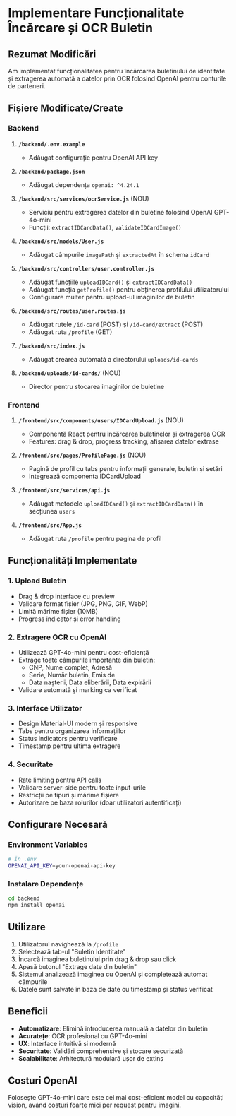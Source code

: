 # Implementare Funcționalitate Încărcare și OCR Buletin

## Rezumat Modificări

Am implementat funcționalitatea pentru încărcarea buletinului de identitate și extragerea automată a datelor prin OCR folosind OpenAI pentru conturile de parteneri.

## Fișiere Modificate/Create

### Backend

1. **`/backend/.env.example`**
   - Adăugat configurație pentru OpenAI API key

2. **`/backend/package.json`**
   - Adăugat dependența `openai: ^4.24.1`

3. **`/backend/src/services/ocrService.js`** (NOU)
   - Serviciu pentru extragerea datelor din buletine folosind OpenAI GPT-4o-mini
   - Funcții: `extractIDCardData()`, `validateIDCardImage()`

4. **`/backend/src/models/User.js`**
   - Adăugat câmpurile `imagePath` și `extractedAt` în schema `idCard`

5. **`/backend/src/controllers/user.controller.js`**
   - Adăugat funcțiile `uploadIDCard()` și `extractIDCardData()`
   - Adăugat funcția `getProfile()` pentru obținerea profilului utilizatorului
   - Configurare multer pentru upload-ul imaginilor de buletin

6. **`/backend/src/routes/user.routes.js`**
   - Adăugat rutele `/id-card` (POST) și `/id-card/extract` (POST)
   - Adăugat ruta `/profile` (GET)

7. **`/backend/src/index.js`**
   - Adăugat crearea automată a directorului `uploads/id-cards`

8. **`/backend/uploads/id-cards/`** (NOU)
   - Director pentru stocarea imaginilor de buletine

### Frontend

1. **`/frontend/src/components/users/IDCardUpload.js`** (NOU)
   - Componentă React pentru încărcarea buletinelor și extragerea OCR
   - Features: drag & drop, progress tracking, afișarea datelor extrase

2. **`/frontend/src/pages/ProfilePage.js`** (NOU)
   - Pagină de profil cu tabs pentru informații generale, buletin și setări
   - Integrează componenta IDCardUpload

3. **`/frontend/src/services/api.js`**
   - Adăugat metodele `uploadIDCard()` și `extractIDCardData()` în secțiunea `users`

4. **`/frontend/src/App.js`**
   - Adăugat ruta `/profile` pentru pagina de profil

## Funcționalități Implementate

### 1. Upload Buletin
- Drag & drop interface cu preview
- Validare format fișier (JPG, PNG, GIF, WebP)
- Limită mărime fișier (10MB)
- Progress indicator și error handling

### 2. Extragere OCR cu OpenAI
- Utilizează GPT-4o-mini pentru cost-eficiență
- Extrage toate câmpurile importante din buletin:
  - CNP, Nume complet, Adresă
  - Serie, Număr buletin, Emis de
  - Data nașterii, Data eliberării, Data expirării
- Validare automată și marking ca verificat

### 3. Interface Utilizator
- Design Material-UI modern și responsive
- Tabs pentru organizarea informațiilor
- Status indicators pentru verificare
- Timestamp pentru ultima extragere

### 4. Securitate
- Rate limiting pentru API calls
- Validare server-side pentru toate input-urile
- Restricții pe tipuri și mărime fișiere
- Autorizare pe baza rolurilor (doar utilizatori autentificați)

## Configurare Necesară

### Environment Variables
```bash
# În .env
OPENAI_API_KEY=your-openai-api-key
```

### Instalare Dependențe
```bash
cd backend
npm install openai
```

## Utilizare

1. Utilizatorul navighează la `/profile`
2. Selectează tab-ul "Buletin Identitate"
3. Încarcă imaginea buletinului prin drag & drop sau click
4. Apasă butonul "Extrage date din buletin"
5. Sistemul analizează imaginea cu OpenAI și completează automat câmpurile
6. Datele sunt salvate în baza de date cu timestamp și status verificat

## Beneficii

- **Automatizare**: Elimină introducerea manuală a datelor din buletin
- **Acuratețe**: OCR profesional cu GPT-4o-mini
- **UX**: Interface intuitivă și modernă
- **Securitate**: Validări comprehensive și stocare securizată
- **Scalabilitate**: Arhitectură modulară ușor de extins

## Costuri OpenAI

Folosește GPT-4o-mini care este cel mai cost-eficient model cu capacități vision, având costuri foarte mici per request pentru imagini.
